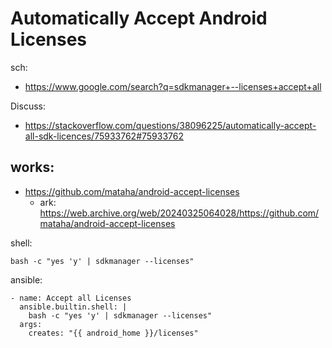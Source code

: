 # Automatically Accept Android Licenses
sch:
- https://www.google.com/search?q=sdkmanager+--licenses+accept+all

Discuss:
- https://stackoverflow.com/questions/38096225/automatically-accept-all-sdk-licences/75933762#75933762

## works:
- https://github.com/mataha/android-accept-licenses
    - ark: https://web.archive.org/web/20240325064028/https://github.com/mataha/android-accept-licenses

shell:
```
bash -c "yes 'y' | sdkmanager --licenses"
```

ansible:
```
- name: Accept all Licenses
  ansible.builtin.shell: |
    bash -c "yes 'y' | sdkmanager --licenses"
  args:
    creates: "{{ android_home }}/licenses"
```
